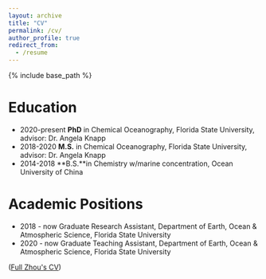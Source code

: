 ```yaml
---
layout: archive
title: "CV"
permalink: /cv/
author_profile: true
redirect_from:
  - /resume
---
```


{% include base_path %}

Education
======
* 2020-present **PhD** in Chemical Oceanography, Florida State University, advisor: Dr. Angela Knapp
* 2018-2020 **M.S.** in Chemical Oceanography, Florida State University, advisor: Dr. Angela Knapp
* 2014-2018 **B.S.**in Chemistry w/marine concentration, Ocean University of China

Academic Positions
======
* 2018 - now	Graduate Research Assistant, Department of Earth, Ocean & Atmospheric Science, Florida State University 
* 2020 - now	Graduate Teaching Assistant, Department of Earth, Ocean & Atmospheric Science, Florida State University 

([Full Zhou's CV](/files/ZhouLiang-CV-2023.pdf))